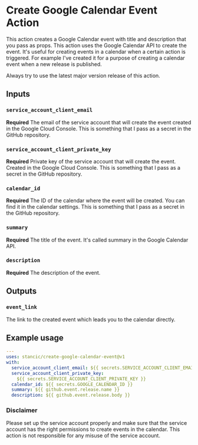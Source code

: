 # Create Google Calendar Event Action

This action creates a Google Calendar event with title and description that you
pass as props. This action uses the Google Calendar API to create the event.
It's useful for creating events in a calendar when a certain action is
triggered. For example I've created it for a purpose of creating a calendar
event when a new release is published.

Always try to use the latest major version release of this action.

## Inputs

### `service_account_client_email`

**Required** The email of the service account that will create the event created
in the Google Cloud Console. This is something that I pass as a secret in the
GitHub repository.

### `service_account_client_private_key`

**Required** Private key of the service account that will create the event.
Created in the Google Cloud Console. This is something that I pass as a secret
in the GitHub repository.

### `calendar_id`

**Required** The ID of the calendar where the event will be created. You can
find it in the calendar settings. This is something that I pass as a secret in
the GitHub repository.

### `summary`

**Required** The title of the event. It's called summary in the Google Calendar
API.

### `description`

**Required** The description of the event.

## Outputs

### `event_link`

The link to the created event which leads you to the calendar directly.

## Example usage

```yaml
---
uses: stancic/create-google-calendar-event@v1
with:
  service_account_client_email: ${{ secrets.SERVICE_ACCOUNT_CLIENT_EMAIL }}
  service_account_client_private_key:
    ${{ secrets.SERVICE_ACCOUNT_CLIENT_PRIVATE_KEY }}
  calendar_id: ${{ secrets.GOOGLE_CALENDAR_ID }}
  summary: ${{ github.event.release.name }}
  description: ${{ github.event.release.body }}
```

### Disclaimer

Please set up the service account properly and make sure that the service
account has the right permissions to create events in the calendar. This action
is not responsible for any misuse of the service account.
